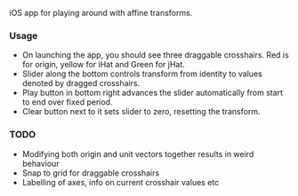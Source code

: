 iOS app for playing around with affine transforms.

### Usage
- On launching the app, you should see three draggable crosshairs. Red is for origin, yellow for iHat and Green for jHat.
- Slider along the bottom controls transform from identity to values denoted by dragged crosshairs.
- Play button in bottom right advances the slider automatically from start to end over fixed period.
- Clear button next to it sets slider to zero, resetting the transform.

### TODO
- Modifying both origin and unit vectors together results in weird behaviour
- Snap to grid for draggable crosshairs
- Labelling of axes, info on current crosshair values etc
